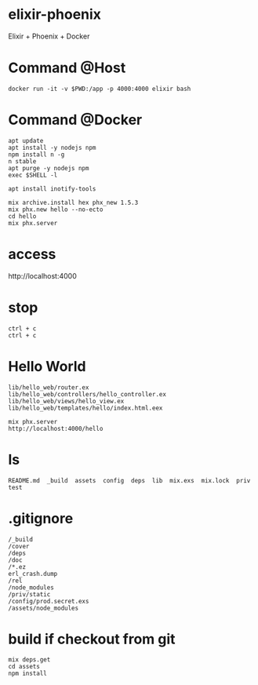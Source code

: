 # elixir-phoenix
Elixir + Phoenix + Docker

# Command @Host
```
docker run -it -v $PWD:/app -p 4000:4000 elixir bash
```
# Command @Docker
```
apt update
apt install -y nodejs npm
npm install n -g
n stable
apt purge -y nodejs npm
exec $SHELL -l

apt install inotify-tools

mix archive.install hex phx_new 1.5.3
mix phx.new hello --no-ecto
cd hello
mix phx.server
```

# access
http://localhost:4000

# stop
```
ctrl + c
ctrl + c
```

# Hello World
```
lib/hello_web/router.ex
lib/hello_web/controllers/hello_controller.ex
lib/hello_web/views/hello_view.ex
lib/hello_web/templates/hello/index.html.eex

mix phx.server
http://localhost:4000/hello
```


# ls
```
README.md  _build  assets  config  deps  lib  mix.exs  mix.lock  priv  test
```

# .gitignore
```
/_build
/cover
/deps
/doc
/*.ez
erl_crash.dump
/rel
/node_modules
/priv/static
/config/prod.secret.exs
/assets/node_modules
```

# build if checkout from git
```
mix deps.get
cd assets
npm install
```
